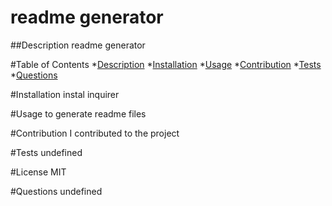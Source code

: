
  # readme generator

  ##Description
  readme generator

  #Table of Contents
  *[Description](#description)
  *[Installation](#installation)
  *[Usage](#usage)
  *[Contribution](#contribution)
  *[Tests](#tests)
  *[Questions](#questions)

  #Installation
  instal inquirer

  #Usage
  to generate readme files

  #Contribution
  I contributed to the project

  #Tests
  undefined

  #License
  MIT

  #Questions
  undefined
